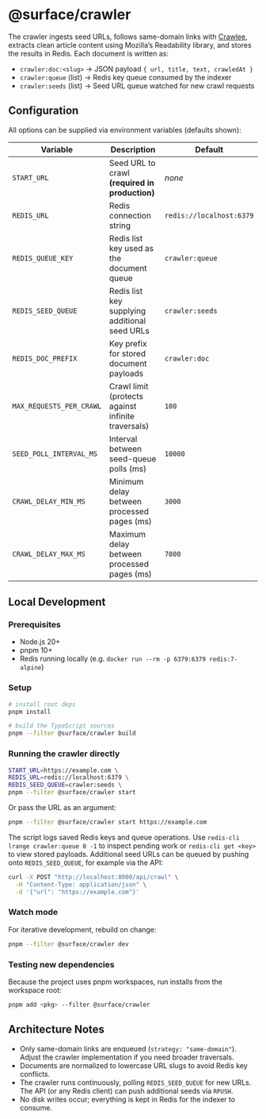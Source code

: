 # @surface/crawler

The crawler ingests seed URLs, follows same-domain links with
[Crawlee](https://crawlee.dev/), extracts clean article content using Mozilla’s
Readability library, and stores the results in Redis. Each document is written as:

- `crawler:doc:<slug>` &rarr; JSON payload `{ url, title, text, crawledAt }`
- `crawler:queue` (list) &rarr; Redis key queue consumed by the indexer
- `crawler:seeds` (list) &rarr; Seed URL queue watched for new crawl requests

## Configuration

All options can be supplied via environment variables (defaults shown):

| Variable                  | Description                                              | Default                       |
| ------------------------- | -------------------------------------------------------- | ----------------------------- |
| `START_URL`               | Seed URL to crawl **(required in production)**           | _none_                        |
| `REDIS_URL`               | Redis connection string                                  | `redis://localhost:6379`      |
| `REDIS_QUEUE_KEY`         | Redis list key used as the document queue                | `crawler:queue`               |
| `REDIS_SEED_QUEUE`        | Redis list key supplying additional seed URLs            | `crawler:seeds`               |
| `REDIS_DOC_PREFIX`        | Key prefix for stored document payloads                  | `crawler:doc`                 |
| `MAX_REQUESTS_PER_CRAWL`  | Crawl limit (protects against infinite traversals)       | `100`                         |
| `SEED_POLL_INTERVAL_MS`   | Interval between seed-queue polls (ms)                   | `10000`                       |
| `CRAWL_DELAY_MIN_MS`      | Minimum delay between processed pages (ms)               | `3000`                        |
| `CRAWL_DELAY_MAX_MS`      | Maximum delay between processed pages (ms)               | `7000`                        |

## Local Development

### Prerequisites

- Node.js 20+
- pnpm 10+
- Redis running locally (e.g. `docker run --rm -p 6379:6379 redis:7-alpine`)

### Setup

```bash
# install root deps
pnpm install

# build the TypeScript sources
pnpm --filter @surface/crawler build
```

### Running the crawler directly

```bash
START_URL=https://example.com \
REDIS_URL=redis://localhost:6379 \
REDIS_SEED_QUEUE=crawler:seeds \
pnpm --filter @surface/crawler start
```

Or pass the URL as an argument:

```bash
pnpm --filter @surface/crawler start https://example.com
```

The script logs saved Redis keys and queue operations. Use `redis-cli lrange crawler:queue 0 -1`
to inspect pending work or `redis-cli get <key>` to view stored payloads. Additional seed URLs
can be queued by pushing onto `REDIS_SEED_QUEUE`, for example via the API:

```bash
curl -X POST "http://localhost:8000/api/crawl" \
  -H "Content-Type: application/json" \
  -d '{"url": "https://example.com"}'
```

### Watch mode

For iterative development, rebuild on change:

```bash
pnpm --filter @surface/crawler dev
```

### Testing new dependencies

Because the project uses pnpm workspaces, run installs from the workspace root:

```bash
pnpm add <pkg> --filter @surface/crawler
```

## Architecture Notes

- Only same-domain links are enqueued (`strategy: "same-domain"`). Adjust the crawler
  implementation if you need broader traversals.
- Documents are normalized to lowercase URL slugs to avoid Redis key conflicts.
- The crawler runs continuously, polling `REDIS_SEED_QUEUE` for new URLs. The API
  (or any Redis client) can push additional seeds via `RPUSH`.
- No disk writes occur; everything is kept in Redis for the indexer to consume.
